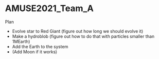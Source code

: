 # AMUSE2021_Team_A

Plan
- Evolve star to Red Giant (figure out how long we should evolve it)
- Make a hydroblob (figure out how to do that with particles smaller than 1MEarth)
- Add the Earth to the system
- (Add Moon if it works)
